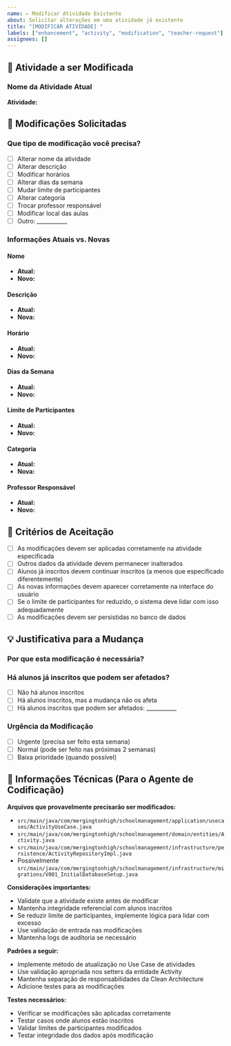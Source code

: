 ```yaml
---
name: ✏️ Modificar Atividade Existente
about: Solicitar alterações em uma atividade já existente
title: "[MODIFICAR ATIVIDADE] "
labels: ["enhancement", "activity", "modification", "teacher-request"]
assignees: []
---
```


## 🎯 Atividade a ser Modificada

### Nome da Atividade Atual
<!-- Nome exato da atividade como aparece no sistema -->
**Atividade:** 

## 📝 Modificações Solicitadas

### Que tipo de modificação você precisa?
<!-- Marque todas as opções aplicáveis com [x] -->
- [ ] Alterar nome da atividade
- [ ] Alterar descrição
- [ ] Modificar horários
- [ ] Alterar dias da semana
- [ ] Mudar limite de participantes
- [ ] Alterar categoria
- [ ] Trocar professor responsável
- [ ] Modificar local das aulas
- [ ] Outro: ___________

### Informações Atuais vs. Novas

#### Nome
- **Atual:** 
- **Novo:** 
<!-- Deixe em branco se não aplicável -->

#### Descrição
- **Atual:** 
- **Nova:** 
<!-- Deixe em branco se não aplicável -->

#### Horário
- **Atual:** 
- **Novo:** 
<!-- Ex: de "15:00-16:30" para "14:00-15:30" -->

#### Dias da Semana
- **Atual:** 
- **Novo:** 
<!-- Ex: de "Segunda, Quarta" para "Terça, Quinta" -->

#### Limite de Participantes
- **Atual:** 
- **Novo:** 
<!-- Ex: de "20" para "25" -->

#### Categoria
- **Atual:** 
- **Nova:** 
<!-- Deixe em branco se não aplicável -->

#### Professor Responsável
- **Atual:** 
- **Novo:** 
<!-- Deixe em branco se não aplicável -->

## 🎯 Critérios de Aceitação

- [ ] As modificações devem ser aplicadas corretamente na atividade especificada
- [ ] Outros dados da atividade devem permanecer inalterados
- [ ] Alunos já inscritos devem continuar inscritos (a menos que especificado diferentemente)
- [ ] As novas informações devem aparecer corretamente na interface do usuário
- [ ] Se o limite de participantes for reduzido, o sistema deve lidar com isso adequadamente
- [ ] As modificações devem ser persistidas no banco de dados

## 💡 Justificativa para a Mudança

### Por que esta modificação é necessária?
<!-- Explique o motivo da mudança -->

### Há alunos já inscritos que podem ser afetados?
<!-- Se sim, como isso deve ser tratado? -->
- [ ] Não há alunos inscritos
- [ ] Há alunos inscritos, mas a mudança não os afeta
- [ ] Há alunos inscritos que podem ser afetados: ___________

### Urgência da Modificação
- [ ] Urgente (precisa ser feito esta semana)
- [ ] Normal (pode ser feito nas próximas 2 semanas)
- [ ] Baixa prioridade (quando possível)

## 🔧 Informações Técnicas (Para o Agente de Codificação)

**Arquivos que provavelmente precisarão ser modificados:**
- `src/main/java/com/mergingtonhigh/schoolmanagement/application/usecases/ActivityUseCase.java`
- `src/main/java/com/mergingtonhigh/schoolmanagement/domain/entities/Activity.java`
- `src/main/java/com/mergingtonhigh/schoolmanagement/infrastructure/persistence/ActivityRepositoryImpl.java`
- Possivelmente `src/main/java/com/mergingtonhigh/schoolmanagement/infrastructure/migrations/V001_InitialDatabaseSetup.java`

**Considerações importantes:**
- Validate que a atividade existe antes de modificar
- Mantenha integridade referencial com alunos inscritos
- Se reduzir limite de participantes, implemente lógica para lidar com excesso
- Use validação de entrada nas modificações
- Mantenha logs de auditoria se necessário

**Padrões a seguir:**
- Implemente método de atualização no Use Case de atividades
- Use validação apropriada nos setters da entidade Activity
- Mantenha separação de responsabilidades da Clean Architecture
- Adicione testes para as modificações

**Testes necessários:**
- Verificar se modificações são aplicadas corretamente
- Testar casos onde alunos estão inscritos
- Validar limites de participantes modificados
- Testar integridade dos dados após modificação